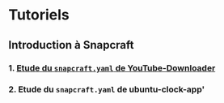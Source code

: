 # Tutoriels

## Introduction à Snapcraft

### 1. [Etude du `snapcraft.yaml` de YouTube-Downloader](https://github.com/Winael/Tutoriels/blob/master/Etude%20du%20%60snapcraft.yaml%60%20de%20Youtube-Downloader.md)

### 2. Etude du `snapcraft.yaml` de ubuntu-clock-app'

